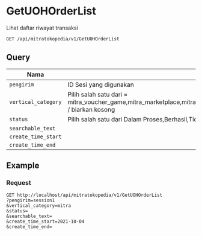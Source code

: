# GetUOHOrderList

Lihat daftar riwayat transaksi

```
GET /api/mitratokopedia/v1/GetUOHOrderList
```

## Query

Nama | Keterangan
--- | ---
`pengirim` | ID Sesi yang digunakan
`vertical_category` | Pilih salah satu dari = mitra_voucher_game,mitra_marketplace,mitra_b2b2c,mitra_pulsa,mitra_paket_data,mitra_listrik_pln,mitra_angsuran_kredit,mitra_air_pdam,mitra_bpjs,mitra_telkom,mitra_internet_tv_kabel,mitra_tagihan,mitra_donasi,mitra_pajak,mitra_samsat,mitra_emoney,mitra_gas_pgn,mitra_pasca_bayar,mitra_penerimaan_negara,mitra_dompet_digital / biarkan kosong
`status` | Pilih salah satu dari Dalam Proses,Berhasil,Tidak Berhasil atau biarkan kosong
`searchable_text` | 
`create_time_start` | 
`create_time_end` | 

## Example

### Request

```
GET http://localhost/api/mitratokopedia/v1/GetUOHOrderList
?pengirim=session1
&vertical_category=mitra
&status=
&searchable_text=
&create_time_start=2021-10-04
&create_time_end=
```